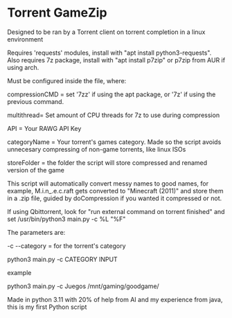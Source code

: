 # Torrent GameZip
Designed to be ran by a Torrent client on torrent completion in a linux environment

Requires 'requests' modules, install with "apt install python3-requests". Also requires 7z package, install with "apt install p7zip" or p7zip from AUR if using arch.

Must be configured inside the file, where:

compressionCMD = set '7zz' if using the apt package, or '7z' if using the previous command.

multithread= Set amount of CPU threads for 7z to use during compression

API = Your RAWG API Key

categoryName = Your torrent's games category. Made so the script avoids unnecesary compressing of non-game torrents, like linux ISOs

storeFolder = the folder the script will store compressed and renamed version of the game

This script will automatically convert messy names to good names, for example, M.i.n_.e.c.raft gets converted to "Minecraft (2011)" and store them in a .zip file, guided by doCompression if you wanted it compressed or not.


If using Qbittorrent, look for "run external command on torrent finished" and set /usr/bin/python3 main.py -c %L "%F"

The parameters are:

-c --category = for the torrent's category

python3 main.py -c CATEGORY INPUT

example

python3 main.py -c Juegos /mnt/gaming/goodgame/

Made in python 3.11 with 20% of help from AI and my experience from java, this is my first Python script

